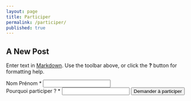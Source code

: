 ```yaml
---
layout: page
title: Participer
permalink: /participer/
published: true
---
```



## A New Post

Enter text in [Markdown](http://daringfireball.net/projects/markdown/). Use the toolbar above, or click the **?** button for formatting help.

<form action="https://getsimpleform.com/messages?form_api_token=ffa72814334bb7be308fd85fcbf37c6a" method="post">
  <!-- the redirect_to is optional, the form will redirect to the referrer on submission -->
  <input type='hidden' name='redirect_to' value='http://monjob.github.io/merci/' />
  <!-- all your input fields here.... -->
  <label class="control-label">Nom Prénom <span class="required">*</span></label>
  <input type='text' name='Nom et prénom' /><br>
  <label class="control-label">Pourquoi participer ? <span class="required">*</span></label>
  <input type='textarea data-field="17"' name='Pourquoi participer' />
  <input type='submit' value='Demander à participer' />
</form>

